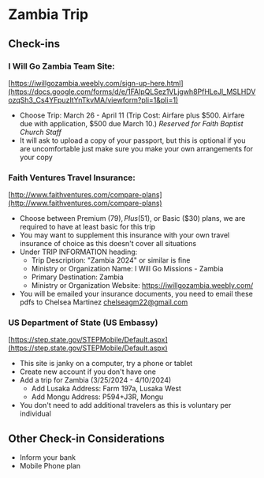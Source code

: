 # Zambia Trip

## Check-ins

### I Will Go Zambia Team Site:
[https://iwillgozambia.weebly.com/sign-up-here.html](https://docs.google.com/forms/d/e/1FAIpQLSez1VLjgwh8PfHLeJl_MSLHDVozqSh3_Cs4YFpuzItYnTkvMA/viewform?pli=1&pli=1)

* Choose Trip: March 26 - April 11 (Trip Cost: Airfare plus $500. Airfare due with application, $500 due March 10.) *Reserved for Faith Baptist Church Staff*
* It will ask to upload a copy of your passport, but this is optional if you are uncomfortable just make sure you make your own arrangements for your copy

### Faith Ventures Travel Insurance:

[http://www.faithventures.com/compare-plans](http://www.faithventures.com/compare-plans)

* Choose between Premium ($79),Plus ($51), or Basic ($30) plans, we are required to have at least basic for this trip
* You may want to supplement this insurance with your own travel insurance of choice as this doesn't cover all situations
* Under TRIP INFORMATION heading:
  * Trip Description: "Zambia 2024" or similar is fine
  * Ministry or Organization Name: I Will Go Missions - Zambia
  * Primary Destination: Zambia
  * Ministry or Organization Website: https://iwillgozambia.weebly.com/
* You will be emailed your insurance documents, you need to email these pdfs to Chelsea Martinez <chelseagm22@gmail.com>

### US Department of State (US Embassy)
[https://step.state.gov/STEPMobile/Default.aspx](https://step.state.gov/STEPMobile/Default.aspx)
* This site is janky on a computer, try a phone or tablet
* Create new account if you don't have one
* Add a trip for Zambia (3/25/2024 - 4/10/2024)
  * Add Lusaka Address: Farm 197a, Lusaka West
  * Add Mongu Address: P594+J3R, Mongu
* You don't need to add additional travelers as this is voluntary per individual

## Other Check-in Considerations
* Inform your bank
* Mobile Phone plan
